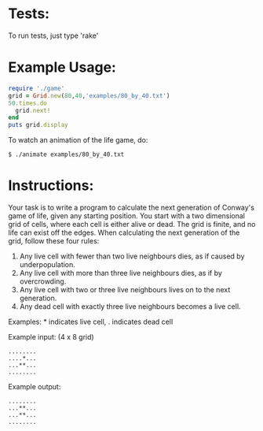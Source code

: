 Tests:
======

To run tests, just type 'rake'


Example Usage:
===============
```ruby
require './game'
grid = Grid.new(80,40,'examples/80_by_40.txt')
50.times.do 
  grid.next!
end
puts grid.display
```

To watch an animation of the life game, do:

```shell
$ ./animate examples/80_by_40.txt
```

Instructions:
=============

Your task is to write a program to calculate the next
generation of Conway's game of life, given any starting
position. You start with a two dimensional grid of cells,
where each cell is either alive or dead. The grid is finite,
and no life can exist off the edges. When calculating the
next generation of the grid, follow these four rules:

1. Any live cell with fewer than two live neighbours dies,
   as if caused by underpopulation.
2. Any live cell with more than three live neighbours dies,
   as if by overcrowding.
3. Any live cell with two or three live neighbours lives
   on to the next generation.
4. Any dead cell with exactly three live neighbours becomes
   a live cell.

Examples: * indicates live cell, . indicates dead cell

Example input: (4 x 8 grid)
```pre
........
....*...
...**...
........
```

Example output:
```pre
........
...**...
...**...
........
```
